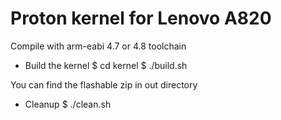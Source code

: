 Proton kernel for Lenovo A820
===============================

Compile with arm-eabi 4.7 or 4.8 toolchain

- Build the kernel
$ cd kernel
$ ./build.sh

You can find the flashable zip in out directory

- Cleanup
$ ./clean.sh
